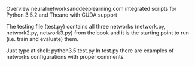 Overview
neuralnetworksanddeeplearning.com integrated scripts for Python 3.5.2 and Theano with CUDA support

The testing file (test.py) contains all three networks (network.py, network2.py, network3.py) from the book and it is the starting point to run (i.e. train and evaluate) them.

Just type at shell: python3.5 test.py
In test.py there are examples of networks configurations with proper comments.
